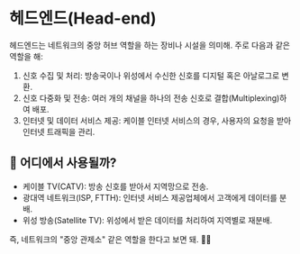 # 헤드엔드(Head-end)

헤드엔드는 네트워크의 중앙 허브 역할을 하는 장비나 시설을 의미해. 주로 다음과 같은 역할을 해:

1. 신호 수집 및 처리: 방송국이나 위성에서 수신한 신호를 디지털 혹은 아날로그로 변환. 
2. 신호 다중화 및 전송: 여러 개의 채널을 하나의 전송 신호로 결합(Multiplexing)하여 배포. 
3. 인터넷 및 데이터 서비스 제공: 케이블 인터넷 서비스의 경우, 사용자의 요청을 받아 인터넷 트래픽을 관리.

## 🎯 어디에서 사용될까?

- 케이블 TV(CATV): 방송 신호를 받아서 지역망으로 전송. 
- 광대역 네트워크(ISP, FTTH): 인터넷 서비스 제공업체에서 고객에게 데이터를 분배. 
- 위성 방송(Satellite TV): 위성에서 받은 데이터를 처리하여 지역별로 재분배.

즉, 네트워크의 "중앙 관제소" 같은 역할을 한다고 보면 돼. 📡💡
